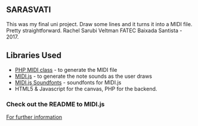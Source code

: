 ## SARASVATI

This was my final uni project. Draw some lines and it turns it into a MIDI file. Pretty straightforward.
Rachel Sarubi Veltman
FATEC Baixada Santista - 2017.

## Libraries Used

* [PHP MIDI class](http://valentin.dasdeck.com/midi/) - to generate the MIDI file
* [MIDI.js](https://github.com/mudcube/MIDI.js) - to generate the note sounds as the user draws
* [MIDI.js Soundfonts](https://github.com/gleitz/midi-js-soundfonts) - soundfonts for MIDI.js
* HTML5 & Javascript for the canvas, PHP for the backend.



### Check out the README to MIDI.js

[For further information](https://github.com/mudcube/MIDI.js/blob/master/README.md)
